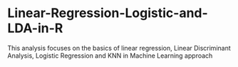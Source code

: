 # Linear-Regression-Logistic-and-LDA-in-R
This analysis focuses on the basics of linear regression, Linear Discriminant Analysis, Logistic Regression and KNN in Machine Learning approach
